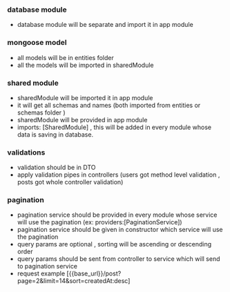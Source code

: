 
### database module
   - database module will be separate and import it in app module


### mongoose model
   - all models will be in entities folder
   - all the models will be imported in sharedModule 

### shared module 
   - sharedModule will be imported it in app module
   - it will get all schemas and names (both imported from entities or schemas folder )
   - sharedModule will be provided in app module 
   - imports: [SharedModule] , this will be added in every module whose data is saving in database.

### validations
   - validation should be in DTO
   - apply validation pipes in controllers (users got method level validation , posts got whole controller validation)
### pagination
   - pagination service should be provided in every module whose service will use the pagination (ex: providers:[PaginationService])
   - pagination service should be given in constructor which service will use the pagination
   - query params are optional , sorting will be ascending or descending order
   - query params should be sent from controller to service which will send to pagination service
   - request example [{{base_url}}/post?page=2&limit=14&sort=createdAt:desc]